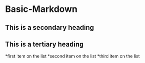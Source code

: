 # Basic-Markdown
## This is a secondary heading
## This is a tertiary heading
*first item on the list
*second item on the list
*third item on the list
